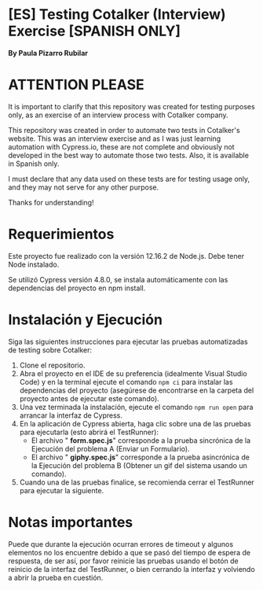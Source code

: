 # [ES] Testing Cotalker (Interview) Exercise [SPANISH ONLY]

**By Paula Pizarro Rubilar**

# ATTENTION PLEASE

It is important to clarify that this repository was created for testing purposes only, as an exercise of an interview process with Cotalker company.

This repository was created in order to automate two tests in Cotalker's website. This was an interview exercise and as I was just learning automation with Cypress.io, these are not complete and obviously not developed in the best way to automate those two tests. Also, it is available in Spanish only. 

I must declare that any data used on these tests are for testing usage only, and they may not serve for any other purpose.

Thanks for understanding!

# Requerimientos

Este proyecto fue realizado con la versión 12.16.2 de Node.js. Debe tener Node instalado.

Se utilizó Cypress versión 4.8.0, se instala automáticamente con las dependencias del proyecto en npm install.

# Instalación y Ejecución

Siga las siguientes instrucciones para ejecutar las pruebas automatizadas de testing sobre Cotalker:

1.  Clone el repositorio.
2.  Abra el proyecto en el IDE de su preferencia (idealmente Visual Studio Code) y en la terminal ejecute el comando `npm ci`
para instalar las dependencias del proyecto (asegúrese de encontrarse en la carpeta del proyecto antes de ejecutar este comando).
3.  Una vez terminada la instalación, ejecute el comando `npm run open` para arrancar la interfaz de Cypress.
4.  En la aplicación de Cypress abierta, haga clic sobre una de las pruebas para ejecutarla (esto abrirá el TestRunner):
    * El archivo &quot; **form.spec.js**&quot; corresponde a la prueba sincrónica de la Ejecución del problema A (Enviar un Formulario).
    *  El archivo &quot; **giphy.spec.js**&quot; corresponde a la prueba asincrónica de la Ejecución del problema B (Obtener un gif del sistema usando un comando).
5. Cuando una de las pruebas finalice, se recomienda cerrar el TestRunner para ejecutar la siguiente.

# Notas importantes

Puede que durante la ejecución ocurran errores de timeout y algunos elementos no los encuentre debido a que se pasó del tiempo de espera de respuesta, de ser así, por favor reinicie las pruebas usando el botón de reinicio de la interfaz del TestRunner, o bien cerrando la interfaz y volviendo a abrir la prueba en cuestión.
